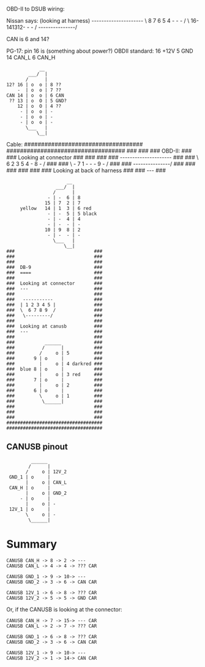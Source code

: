 OBD-II to DSUB wiring:




Nissan says:
(looking at harness)
    ---------------------
    \  8 7 6 5 4 - - -  /
     \ 16- 141312- - - /
      \---------------/

CAN is 6 and 14?

PG-17: pin 16 is (something about power?)
OBDII standard:
    16 +12V
     5 GND
    14 CAN_L
     6 CAN_H


                __
            ___/  |
           /      |
    12? 16 | o  o | 8 ??
        -  | o  o | 7 ??
    CAN 14 | o  o | 6 CAN
     ?? 13 | o  O | 5 GND?
        12 | o  O | 4 ??
         - | o  o | -
         - | o  o | -
         - | o  o | -
           \___   |
               \__|



Cable:
    ###################################
    ###################################
    ###                             ###
    ###  OBD-II:                    ###
    ###  Looking at connector       ###
    ###                             ###
    ###  ---------------------      ###
    ###  \  6 2 3 5 4 - 8 -  /      ###
    ###   \ - 7 1 - - - 9 - /       ###
    ###    \---------------/        ###
    ###                             ###
    ###                             ###
    ###  Looking at back of harness ###
    ###  ---                        ###

                          __
                      ___/  |
                     /      |
                   - | -  6 | 8
                  15 | 7  2 | 7
         yellow   14 | 1  3 | 6 red
                   - | -  5 | 5 black
                   - | -  4 | 4
                   - | -  - | -
                  10 | 9  8 | 2
                   - | -  - | -
                     \___   |
                         \__|
    ###                             ###
    ###                             ###
    ###                             ###
    ###  DB-9                       ###
    ###  ====                       ###
    ###                             ###
    ###  Looking at connector       ###
    ###  ---                        ###
    ###                             ###
    ###   -----------               ###
    ###  | 1 2 3 4 5 |              ###
    ###  \  6 7 8 9  /              ###
    ###   \---------/               ###
    ###                             ###
    ###  Looking at canusb          ###
    ###  ---                        ###
    ###                             ###
    ###           ______            ###
    ###          /      |           ###
    ###         /     o | 5         ###
    ###       9 | o     |           ###
    ###         |     o | 4 darkred ###
    ###  blue 8 | o     |           ###
    ###         |     o | 3 red     ###
    ###       7 | o     |           ###
    ###         |     o | 2         ###
    ###       6 | o     |           ###
    ###         \     o | 1         ###
    ###          \______|           ###
    ###                             ###
    ###                             ###
    ###                             ###
    ###################################
    ###################################

CANUSB pinout
---

             ______
            /      |
           /     o | 12V_2
     GND_1 | o     |
           |     o | CAN_L
     CAN_H | o     |
           |     o | GND_2
         - | o     |
           |     o | -
     12V_1 | o     |
           \     o | -
            \______|



Summary
=======

    CANUSB CAN_H -> 8 -> 2 -> ---
    CANUSB CAN_L -> 4 -> 4 -> ??? CAR

    CANUSB GND_1 -> 9 -> 10-> ---
    CANUSB GND_2 -> 3 -> 6 -> CAN CAR

    CANUSB 12V_1 -> 6 -> 8 -> ??? CAR
    CANUSB 12V_2 -> 5 -> 5 -> GND CAR


Or, if the CANUSB is looking at the connector:

    CANUSB CAN_H -> 7 -> 15-> --- CAR
    CANUSB CAN_L -> 2 -> 7 -> ??? CAR

    CANUSB GND_1 -> 6 -> 8 -> ??? CAR
    CANUSB GND_2 -> 3 -> 6 -> CAN CAR

    CANUSB 12V_1 -> 9 -> 10-> ---
    CANUSB 12V_2 -> 1 -> 14-> CAN CAR


